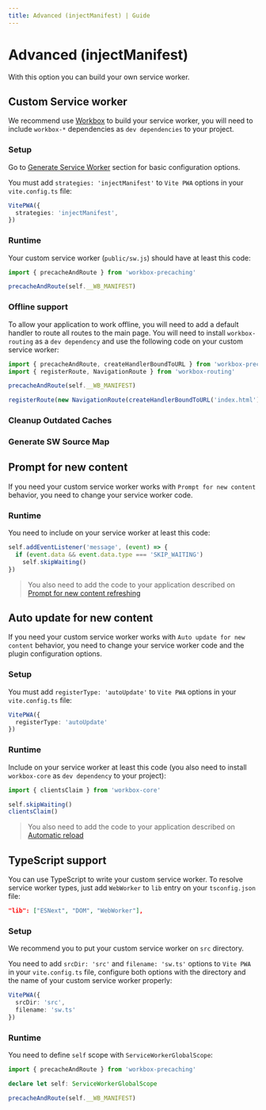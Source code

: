 ```yaml
---
title: Advanced (injectManifest) | Guide
---
```


# Advanced (injectManifest)

With this option you can build your own service worker.

## Custom Service worker

We recommend use [Workbox](https://developers.google.com/web/tools/workbox) <outbound-link /> to build your service worker,
you will need to include `workbox-*` dependencies as `dev dependencies` to your project.

### Setup

Go to [Generate Service Worker](/guide/generate.html) section for basic configuration options.

You must add `strategies: 'injectManifest'` to `Vite PWA` options in your `vite.config.ts` file:

```ts
VitePWA({
  strategies: 'injectManifest',
})
```

### Runtime

Your custom service worker (`public/sw.js`) should have at least this code:
```js
import { precacheAndRoute } from 'workbox-precaching'

precacheAndRoute(self.__WB_MANIFEST)
```

### Offline support

To allow your application to work offline, you will need to add a default handler to route all routes to the main page. 
You will need to install `workbox-routing` as a `dev dependency` and use the following code on your custom service 
worker:
```js
import { precacheAndRoute, createHandlerBoundToURL } from 'workbox-precaching'
import { registerRoute, NavigationRoute } from 'workbox-routing'

precacheAndRoute(self.__WB_MANIFEST)

registerRoute(new NavigationRoute(createHandlerBoundToURL('index.html')))
```

### Cleanup Outdated Caches

<CleanupOutdatedCaches />

<InjectManifestCleanupOutdatedCaches />

### Generate SW Source Map

<InjectManifestSourceMap />

## Prompt for new content

If you need your custom service worker works with `Prompt for new content` behavior, you need to change
your service worker code.

### Runtime

You need to include on your service worker at least this code:

```js
self.addEventListener('message', (event) => {
  if (event.data && event.data.type === 'SKIP_WAITING')
    self.skipWaiting()
})
```

> You also need to add the code to your application described on [Prompt for new content refreshing](/guide/prompt-for-update.html#runtime)

## Auto update for new content

If you need your custom service worker works with `Auto update for new content` behavior, you need to change
your service worker code and the plugin configuration options.

### Setup

You must add `registerType: 'autoUpdate'` to `Vite PWA` options in your `vite.config.ts` file:

```ts
VitePWA({
  registerType: 'autoUpdate'
})
```

### Runtime

Include on your service worker at least this code (you also need to install `workbox-core` as `dev dependency`
to your project):

```js
import { clientsClaim } from 'workbox-core'

self.skipWaiting()
clientsClaim()
```

> You also need to add the code to your application described on [Automatic reload](/guide/auto-update.html#runtime)


## TypeScript support 

You can use TypeScript to write your custom service worker. To resolve service worker types, just add `WebWorker` to `lib` 
entry on your `tsconfig.json` file:

```json
"lib": ["ESNext", "DOM", "WebWorker"],
```

### Setup

We recommend you to put your custom service worker on `src` directory. 

You need to add `srcDir: 'src'` and `filename: 'sw.ts'` options to `Vite PWA`  in your `vite.config.ts` file, 
configure both options with the directory and the name of your custom service worker properly:

```ts
VitePWA({
  srcDir: 'src',
  filename: 'sw.ts'
})
```

### Runtime

You need to define `self` scope with `ServiceWorkerGlobalScope`:

```ts
import { precacheAndRoute } from 'workbox-precaching'

declare let self: ServiceWorkerGlobalScope

precacheAndRoute(self.__WB_MANIFEST)
```
